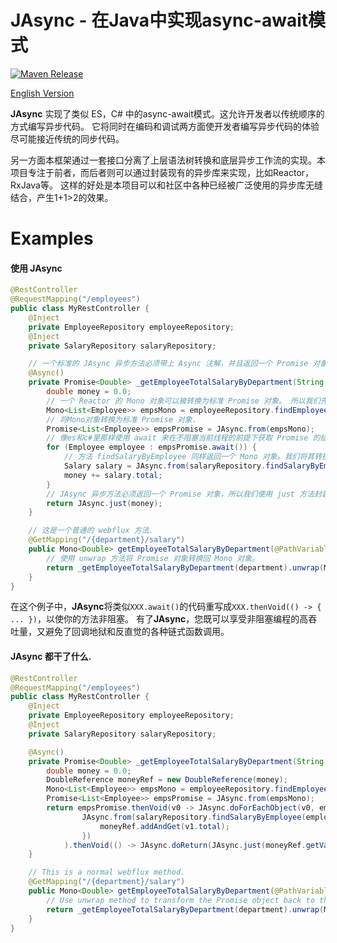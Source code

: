 JAsync - 在Java中实现async-await模式
===============

[![Maven Release][maven-shield]][maven-link]

[English Version](/README_CN.md)

**JAsync** 实现了类似 ES，C# 中的async-await模式。这允许开发者以传统顺序的方式编写异步代码。 
它将同时在编码和调试两方面使开发者编写异步代码的体验尽可能接近传统的同步代码。

另一方面本框架通过一套接口分离了上层语法树转换和底层异步工作流的实现。本项目专注于前者，而后者则可以通过封装现有的异步库来实现，比如Reactor，RxJava等。
这样的好处是本项目可以和社区中各种已经被广泛使用的异步库无缝结合，产生1+1>2的效果。

Examples
=======
#### 使用 JAsync
```java
@RestController
@RequestMapping("/employees")
public class MyRestController {
    @Inject
    private EmployeeRepository employeeRepository;
    @Inject
    private SalaryRepository salaryRepository;

    // 一个标准的 JAsync 异步方法必须带上 Async 注解，并且返回一个 Promise 对象.
    @Async()
    private Promise<Double> _getEmployeeTotalSalaryByDepartment(String department) {
        double money = 0.0;
        // 一个 Reactor 的 Mono 对象可以被转换为标准 Promise 对象。 所以我们先获取一个 Mono 对象。
        Mono<List<Employee>> empsMono = employeeRepository.findEmployeeByDepartment(department);
        // 将Mono对象转换为标准 Promise 对象.
        Promise<List<Employee>> empsPromise = JAsync.from(empsMono);
        // 像es和c#里那样使用 await 来在不阻塞当前线程的前提下获取 Promise 的结果。
        for (Employee employee : empsPromise.await()) {
            // 方法 findSalaryByEmployee 同样返回一个 Mono 对象。我们将其转换为标准 Promise 对象，并像上面提到的那样使用 await 获取其结果。
            Salary salary = JAsync.from(salaryRepository.findSalaryByEmployee(employee.id)).await();
            money += salary.total;
        }
        // JAsync 异步方法必须返回一个 Promise 对象，所以我们使用 just 方法封装返回值。
        return JAsync.just(money);
    }

    // 这是一个普通的 webflux 方法.
    @GetMapping("/{department}/salary")
    public Mono<Double> getEmployeeTotalSalaryByDepartment(@PathVariable String department) {
        // 使用 unwrap 方法将 Promise 对象转换回 Mono 对象。
        return _getEmployeeTotalSalaryByDepartment(department).unwrap(Mono.class);
    }
}
```
在这个例子中，**JAsync**将类似`XXX.await()`的代码重写成`XXX.thenVoid(() -> { ... })`，以使你的方法非阻塞。
有了**JAsync**，您既可以享受非阻塞编程的高吞吐量，又避免了回调地狱和反直觉的各种链式函数调用。

#### JAsync 都干了什么.
```java
@RestController
@RequestMapping("/employees")
public class MyRestController {
    @Inject
    private EmployeeRepository employeeRepository;
    @Inject
    private SalaryRepository salaryRepository;

    @Async()
    private Promise<Double> _getEmployeeTotalSalaryByDepartment(String department) {
        double money = 0.0;
        DoubleReference moneyRef = new DoubleReference(money);
        Mono<List<Employee>> empsMono = employeeRepository.findEmployeeByDepartment(department);
        Promise<List<Employee>> empsPromise = JAsync.from(empsMono);
        return empsPromise.thenVoid(v0 -> JAsync.doForEachObject(v0, employee -> 
                JAsync.from(salaryRepository.findSalaryByEmployee(employee.id)).thenVoid(v1 -> {
                    moneyRef.addAndGet(v1.total);
                })
            ).thenVoid(() -> JAsync.doReturn(JAsync.just(moneyRef.getValue())))).catchReturn();
    }

    // This is a normal webflux method.
    @GetMapping("/{department}/salary")
    public Mono<Double> getEmployeeTotalSalaryByDepartment(@PathVariable String department) { 
        // Use unwrap method to transform the Promise object back to the Mono object.
        return _getEmployeeTotalSalaryByDepartment(department).unwrap(Mono.class);
    }
}
```

[maven-shield]: https://img.shields.io/maven-central/v/io.github.vipcxj/jasync-parent.png
[maven-link]: https://search.maven.org/artifact/io.github.vipcxj/jasync-parent